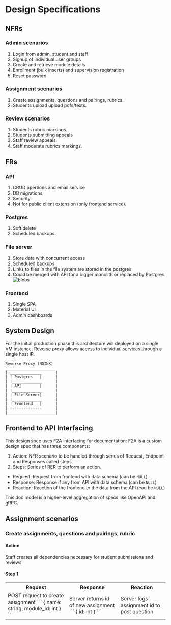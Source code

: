 # Design Specifications

## NFRs

### Admin scenarios
1. Login from admin, student and staff
2. Signup of individual user groups
3. Create and retrieve module details
4. Enrollment (bulk inserts) and supervision registration
5. Reset password

### Assignment scenarios
1. Create assignments, questions and pairings, rubrics.
2. Students upload upload pdfs/texts.

### Review scenarios
1. Students rubric markings.
2. Students submitting appeals
3. Staff review appeals
4. Staff moderate rubrics markings.

## FRs
### API
1. CRUD opertions and email service
2. DB migrations
3. Security
4. Not for public client extension (only frontend service).

### Postgres
1. Soft delete
2. Scheduled backups

### File server
1. Store data with concurrent access
2. Scheduled backups
3. Links to files in the file system are stored in the postgres
4. Could be merged with API for a bigger monolith or replaced by Postgres 
![blobs](https://www.enterprisedb.com/postgres-tutorials/postgresql-toast-and-working-blobsclobs-explained)

### Frontend
1. Single SPA
2. Material UI
3. Admin dashboards

## System Design
For the initial production phase this architecture will deployed on a single
VM instance. Reverse proxy allows access to individual services through
a single host IP.
```
Reverse Proxy (NGINX)
______________________
| ______________      |
| | Postgres   |      |
| |_____________      |
| | API        |      |
| |_____________      |
| | File Server|      |
| |_____________      |
| | Frontend   |      |
| --------------      |
|_____________________|
```

## Frontend to API Interfacing
This design spec uses F2A interfacing for documentation: F2A is a custom design
spec that has three components:
1. Action: NFR scenario to be handled through series of Request, Endpoint and Responses called steps.
2. Steps: Series of RER to perform an action.
  - Request: Request from frontend with data schema (can be `NULL`)
  - Response: Response if any from API with data schema (can be `NULL`)
  - Reaction: Reaction of the frontend to the data from the API (can be `NULL`)

This doc model is a higher-level aggregation of specs like OpenAPI and gRPC.

## Assignment scenarios
### Create assignments, questions and pairings, rubric
#### Action
Staff creates all dependencies necessary for student submissions and reviews
#### Step 1
<table>
  <tr>
    <th>Request</th>
    <th>Response</th>
    <th>Reaction</th>
  </tr>
  <tr>
  <td>
    POST request to create assignment 
    ```
    { 
      name: string, 
      module_id: int 
    }
    ```
  </td>
  <td>
    Server returns id of new assignment 
    ```
    { 
      id: int 
    }
    ```
  </td>
  <td>
    Server logs assignment id to post question
  </td>
</tr>
</table>
